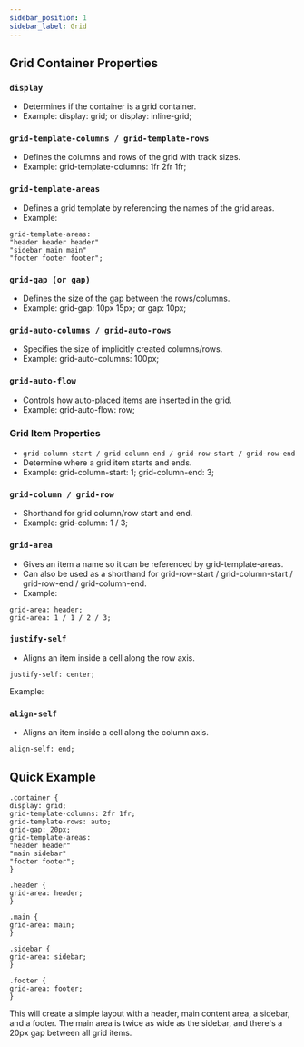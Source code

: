 ```yaml
---
sidebar_position: 1
sidebar_label: Grid
---
```


## Grid Container Properties
### ```display```
- Determines if the container is a grid container.
- Example: display: grid; or display: inline-grid;

### ```grid-template-columns / grid-template-rows``` 
- Defines the columns and rows of the grid with track sizes.
- Example: grid-template-columns: 1fr 2fr 1fr;
 
### ```grid-template-areas```
- Defines a grid template by referencing the names of the grid areas.
- Example:
```
grid-template-areas:
"header header header"
"sidebar main main"
"footer footer footer";
```


### ```grid-gap (or gap)```
- Defines the size of the gap between the rows/columns.
- Example: grid-gap: 10px 15px; or gap: 10px;
 
### ```grid-auto-columns / grid-auto-rows```
- Specifies the size of implicitly created columns/rows.
- Example: grid-auto-columns: 100px;
 
### ```grid-auto-flow```
- Controls how auto-placed items are inserted in the grid.
- Example: grid-auto-flow: row;
 
### Grid Item Properties
- ```grid-column-start / grid-column-end / grid-row-start / grid-row-end```
- Determine where a grid item starts and ends.
- Example: grid-column-start: 1; grid-column-end: 3;
 
### ```grid-column / grid-row```
- Shorthand for grid column/row start and end.
- Example: grid-column: 1 / 3;
 
### ```grid-area```
- Gives an item a name so it can be referenced by grid-template-areas.
- Can also be used as a shorthand for grid-row-start / grid-column-start / grid-row-end / grid-column-end.
- Example:
```
grid-area: header; 
grid-area: 1 / 1 / 2 / 3;
```

### ```justify-self```
- Aligns an item inside a cell along the row axis.
```
justify-self: center;
```
Example: 

### ```align-self```
- Aligns an item inside a cell along the column axis.
```
align-self: end;
```

## Quick Example
```
.container {
display: grid;
grid-template-columns: 2fr 1fr;
grid-template-rows: auto;
grid-gap: 20px;
grid-template-areas:
"header header"
"main sidebar"
"footer footer";
}

.header {
grid-area: header;
}

.main {
grid-area: main;
}

.sidebar {
grid-area: sidebar;
}

.footer {
grid-area: footer;
}
```

This will create a simple layout with a header, main content area, a sidebar, and a footer. The main area is twice as wide as the sidebar, and there's a 20px gap between all grid items.

